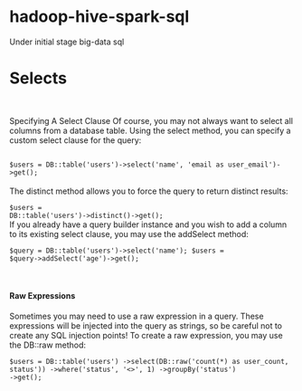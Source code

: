 # hadoop-hive-spark-sql
Under initial stage big-data sql

<h1>Selects</h1>
<br/><p>
Specifying A Select Clause
Of course, you may not always want to select all columns from a database table. Using the  select method, you can specify a custom select clause for the query:</p>

<code>
$users = DB::table('users')->select('name', 'email as user_email')->get();
</code>
<br/>The distinct method allows you to force the query to return distinct results:

<code>$users = DB::table('users')->distinct()->get();</code><br/>
If you already have a query builder instance and you wish to add a column to its existing select clause, you may use the addSelect method:<br/>

<code>$query = DB::table('users')->select('name');
$users = $query->addSelect('age')->get();</code><br/>

<br/><h4>Raw Expressions</h4>
Sometimes you may need to use a raw expression in a query. These expressions will be injected into the query as strings, so be careful not to create any SQL injection points! To create a raw expression, you may use the DB::raw method:
<br/><code>
$users = DB::table('users')
                     ->select(DB::raw('count(*) as user_count, status'))
                     ->where('status', '<>', 1)
                     ->groupBy('status')
                     ->get();</code>

